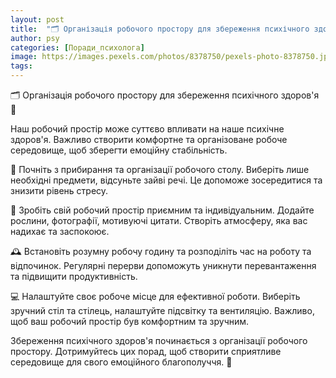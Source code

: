 ```yaml
---
layout: post
title:  "🗂️ Організація робочого простору для збереження психічного здоров'я."
author: psy
categories: [Поради_психолога]
image: https://images.pexels.com/photos/8378750/pexels-photo-8378750.jpeg?auto=compress&cs=tinysrgb&fit=crop&h=627&w=1200
tags: 
---
```


🗂️ Організація робочого простору для збереження психічного здоров'я 🧠

Наш робочий простір може суттєво впливати на наше психічне здоров'я. Важливо створити комфортне та організоване робоче середовище, щоб зберегти емоційну стабільність. 

🌿 Почніть з прибирання та організації робочого столу. Виберіть лише необхідні предмети, відсуньте зайві речі. Це допоможе зосередитися та знизити рівень стресу.

🌟 Зробіть свій робочий простір приємним та індивідуальним. Додайте рослини, фотографії, мотивуючі цитати. Створіть атмосферу, яка вас надихає та заспокоює.

🕰️ Встановіть розумну робочу годину та розподіліть час на роботу та відпочинок. Регулярні перерви допоможуть уникнути перевантаження та підвищити продуктивність.

💻 Налаштуйте своє робоче місце для ефективної роботи. Виберіть зручний стіл та стілець, налаштуйте підсвітку та вентиляцію. Важливо, щоб ваш робочий простір був комфортним та зручним.

Збереження психічного здоров'я починається з організації робочого простору. Дотримуйтесь цих порад, щоб створити сприятливе середовище для свого емоційного благополуччя. 🌈


